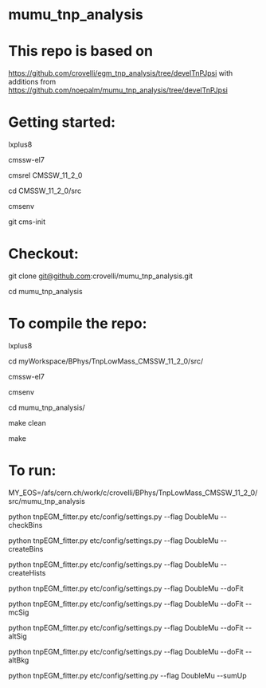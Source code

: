# mumu_tnp_analysis

# This repo is based on 
  https://github.com/crovelli/egm_tnp_analysis/tree/develTnPJpsi
  with additions from 
  https://github.com/noepalm/mumu_tnp_analysis/tree/develTnPJpsi

# Getting started:

  lxplus8

  cmssw-el7

  cmsrel CMSSW_11_2_0

  cd CMSSW_11_2_0/src

  cmsenv
  
  git cms-init  

# Checkout:

  git clone git@github.com:crovelli/mumu_tnp_analysis.git 

  cd mumu_tnp_analysis

# To compile the repo:

  lxplus8

  cd myWorkspace/BPhys/TnpLowMass_CMSSW_11_2_0/src/

  cmssw-el7

  cmsenv

  cd mumu_tnp_analysis/

  make clean

  make

# To run:

MY_EOS=/afs/cern.ch/work/c/crovelli/BPhys/TnpLowMass_CMSSW_11_2_0/src/mumu_tnp_analysis

python tnpEGM_fitter.py etc/config/settings.py  --flag DoubleMu --checkBins

python tnpEGM_fitter.py etc/config/settings.py  --flag DoubleMu --createBins

python tnpEGM_fitter.py etc/config/settings.py  --flag DoubleMu --createHists

python tnpEGM_fitter.py etc/config/settings.py  --flag DoubleMu --doFit

python tnpEGM_fitter.py etc/config/settings.py  --flag DoubleMu --doFit --mcSig

python tnpEGM_fitter.py etc/config/settings.py  --flag DoubleMu --doFit --altSig

python tnpEGM_fitter.py etc/config/settings.py  --flag DoubleMu --doFit --altBkg	

python tnpEGM_fitter.py etc/config/setting.py   --flag DoubleMu --sumUp